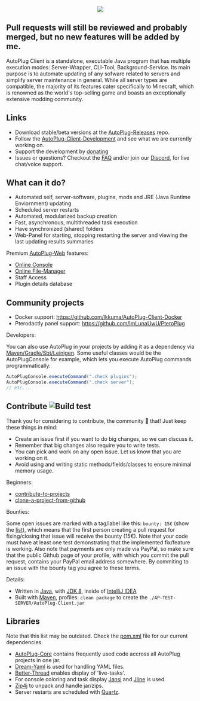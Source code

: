 <div align="center">
   <img src="https://i.imgur.com/BMpvtWP.png">
</div>

## Pull requests will still be reviewed and probably merged, but no new features will be added by me.

 AutoPlug Client is a standalone, executable Java program that has multiple execution modes: Server-Wrapper, CLI-Tool, Background-Service. Its main purpose is to automate updating of any sofware related to servers and simplify server maintenance in general. While all server types are compatible, the majority of its features cater specifically to Minecraft, which is renowned as the world's top-selling game and boasts an exceptionally extensive modding community.
 
## Links

- Download stable/beta versions at the [AutoPlug-Releases](https://github.com/Osiris-Team/AutoPlug-Releases) repo.
- Follow the [AutoPlug-Client-Development](https://bit.ly/acprogress) and see what we are currently working on.
- Support the development by [donating](https://www.paypal.com/donate?hosted_button_id=JNXQCWF2TF9W4)
- Issues or questions? Checkout the [FAQ](/docs/FAQ.md) and/or join our [Discord](https://discord.com/invite/GGNmtCC), for live chat/voice
support.

## What can it do?

- Automated self, server-software, plugins, mods and JRE (Java Runtime Enviornment) updating
- Scheduled server restarts
- Automated, modularized backup creation
- Fast, asynchronous, multithreaded task execution
- Have synchronized (shared) folders
- Web-Panel for starting, stopping restarting the server and viewing the last updating results summaries

Premium [AutoPlug-Web](https://autoplug.one) features:

- [Online Console](./docs/online-console.gif)
- [Online File-Manager](./docs/file-manager.gif)
- Staff Access
- Plugin details database

## Community projects

- Docker support: https://github.com/lkkuma/AutoPlug-Client-Docker
- Pterodactly panel support: https://github.com/ImLunaUwU/PteroPlug

Developers: 

You can also use AutoPlug in your projects by adding it as a dependency
via [Maven/Gradle/Sbt/Leinigen](https://jitpack.io/#Osiris-Team/AutoPlug-Client/-SNAPSHOT). Some useful classes would be
the AutoPlugConsole for example, which lets you execute AutoPlug commands programmatically:

```java
AutoPlugConsole.executeCommand(".check plugins");
AutoPlugConsole.executeCommand(".check server");
// etc...
```

## Contribute ![Build test](https://github.com/Osiris-Team/AutoPlug-Client/workflows/build/badge.svg)

Thank you for considering to contribute, the community 💙 that! Just keep these things in mind:
- Create an issue first if you want to do big changes, so we can discuss it.
- Remember that big changes also require you to write tests.
- You can pick and work on any open issue. Let us know that you are working on it.
- Avoid using and writing static methods/fields/classes to ensure minimal memory usage.

Beginners:

- [contribute-to-projects](https://www.jetbrains.com/help/idea/contribute-to-projects.html)
- [clone-a-project-from-github](https://blog.jetbrains.com/idea/2020/10/clone-a-project-from-github/)

Bounties:

Some open issues are marked with a tag/label like this: `bounty: 15€` (show the [list](https://github.com/Osiris-Team/AutoPlug-Client/labels/bounty%3A%2015%E2%82%AC)), which means that the first person
creating a pull request for fixing/closing that issue will receive the bounty (15€). Note that your code must have
at least one test demonstrating that the implemented fix/feature is working. Also note that payments are only made via PayPal, so make sure
that the public Github page of your profile, with which you commit the pull request, contains your PayPal email address somewhere.
By commiting to an issue with the bounty tag you agree to these terms.

Details:

- Written in [Java](https://java.com/),
  with [JDK 8](https://www.oracle.com/java/technologies/javase/javase-jdk8-downloads.html), inside
  of [IntelliJ IDEA](https://www.jetbrains.com/idea/)
- Built with [Maven](https://maven.apache.org/), profiles: `clean package` to create the `./AP-TEST-SERVER/AutoPlug-Client.jar` 

## Libraries

Note that this list may be outdated. Check the [pom.xml](/pom.xml) file for our current dependencies.
- [AutoPlug-Core](https://github.com/Osiris-Team/AutoPlug-Core) contains frequently used code accross all AutoPlug
  projects in one jar.
- [Dream-Yaml](https://github.com/Osiris-Team/Dream-Yaml) is used for handling YAML files.
- [Better-Thread](https://github.com/Osiris-Team/Better-Thread) enables display of 'live-tasks'.
- For console coloring and task display [Jansi](https://github.com/fusesource/jansi) and [Jline](https://github.com/jline/jline3) is used.
- [Zip4j](https://github.com/srikanth-lingala/zip4j) to unpack and handle jar/zips.
- Server restarts are scheduled with [Quartz](http://www.quartz-scheduler.org/).
